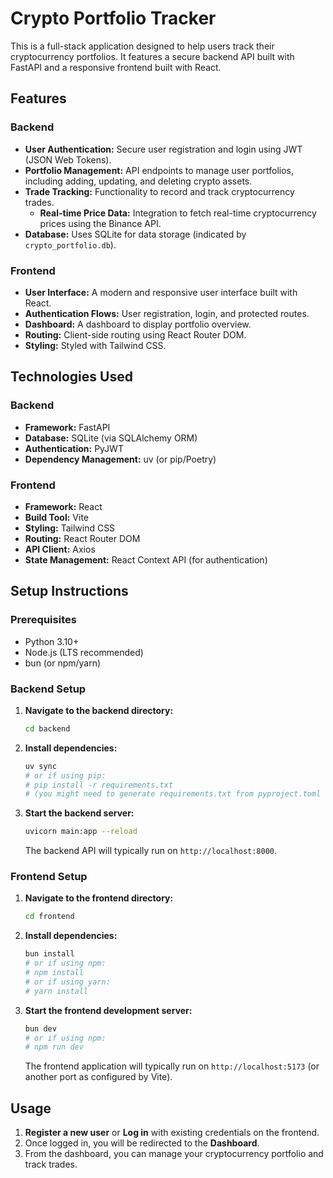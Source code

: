 # Crypto Portfolio Tracker

This is a full-stack application designed to help users track their cryptocurrency portfolios. It features a secure backend API built with FastAPI and a responsive frontend built with React.

## Features

### Backend
- **User Authentication:** Secure user registration and login using JWT (JSON Web Tokens).
- **Portfolio Management:** API endpoints to manage user portfolios, including adding, updating, and deleting crypto assets.
- **Trade Tracking:** Functionality to record and track cryptocurrency trades.
    - **Real-time Price Data:** Integration to fetch real-time cryptocurrency prices using the Binance API.
- **Database:** Uses SQLite for data storage (indicated by `crypto_portfolio.db`).

### Frontend
- **User Interface:** A modern and responsive user interface built with React.
- **Authentication Flows:** User registration, login, and protected routes.
- **Dashboard:** A dashboard to display portfolio overview.
- **Routing:** Client-side routing using React Router DOM.
- **Styling:** Styled with Tailwind CSS.

## Technologies Used

### Backend
- **Framework:** FastAPI
- **Database:** SQLite (via SQLAlchemy ORM)
- **Authentication:** PyJWT
- **Dependency Management:** uv (or pip/Poetry)

### Frontend
- **Framework:** React
- **Build Tool:** Vite
- **Styling:** Tailwind CSS
- **Routing:** React Router DOM
- **API Client:** Axios
- **State Management:** React Context API (for authentication)

## Setup Instructions

### Prerequisites
- Python 3.10+
- Node.js (LTS recommended)
- bun (or npm/yarn)

### Backend Setup

1.  **Navigate to the backend directory:**
    ```bash
    cd backend
    ```

2.  **Install dependencies:**
    ```bash
    uv sync
    # or if using pip:
    # pip install -r requirements.txt
    # (you might need to generate requirements.txt from pyproject.toml first)
    ```

3.  **Start the backend server:**
    ```bash
    uvicorn main:app --reload
    ```
    The backend API will typically run on `http://localhost:8000`.

### Frontend Setup

1.  **Navigate to the frontend directory:**
    ```bash
    cd frontend
    ```

2.  **Install dependencies:**
    ```bash
    bun install
    # or if using npm:
    # npm install
    # or if using yarn:
    # yarn install
    ```

3.  **Start the frontend development server:**
    ```bash
    bun dev
    # or if using npm:
    # npm run dev
    ```
    The frontend application will typically run on `http://localhost:5173` (or another port as configured by Vite).

## Usage

1.  **Register a new user** or **Log in** with existing credentials on the frontend.
2.  Once logged in, you will be redirected to the **Dashboard**.
3.  From the dashboard, you can manage your cryptocurrency portfolio and track trades.

